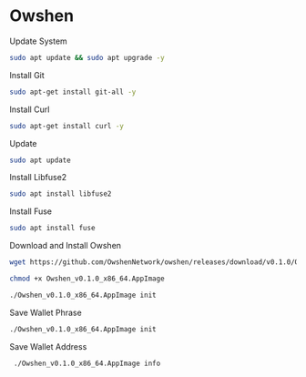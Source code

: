 # Owshen
Update System
```bash
sudo apt update && sudo apt upgrade -y
```

Install Git
```bash
sudo apt-get install git-all -y
```

Install Curl
```bash
sudo apt-get install curl -y
```

Update
```bash
sudo apt update
```

Install Libfuse2
```bash
sudo apt install libfuse2
```

Install Fuse
```bash
sudo apt install fuse
```

Download and Install Owshen
```bash
wget https://github.com/OwshenNetwork/owshen/releases/download/v0.1.0/Owshen_v0.1.0_x86_64.AppImage)https://github.com/OwshenNetwork/owshen/releases/download/v0.1.0/Owshen_v0.1.0_x86_64.AppImage
```

```bash
chmod +x Owshen_v0.1.0_x86_64.AppImage
```

```bash
./Owshen_v0.1.0_x86_64.AppImage init
```

Save Wallet Phrase
```bash
./Owshen_v0.1.0_x86_64.AppImage init
```

Save Wallet Address
```bash
 ./Owshen_v0.1.0_x86_64.AppImage info
```
